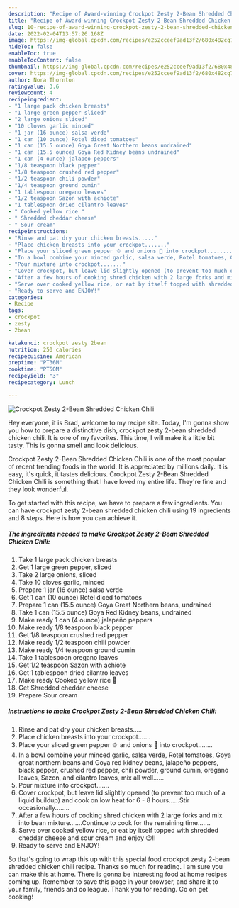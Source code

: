 ```yaml
---
description: "Recipe of Award-winning Crockpot Zesty 2-Bean Shredded Chicken Chili"
title: "Recipe of Award-winning Crockpot Zesty 2-Bean Shredded Chicken Chili"
slug: 10-recipe-of-award-winning-crockpot-zesty-2-bean-shredded-chicken-chili
date: 2022-02-04T13:57:26.168Z
image: https://img-global.cpcdn.com/recipes/e252cceef9ad13f2/680x482cq70/crockpot-zesty-2-bean-shredded-chicken-chili-recipe-main-photo.jpg
hideToc: false
enableToc: true
enableTocContent: false
thumbnail: https://img-global.cpcdn.com/recipes/e252cceef9ad13f2/680x482cq70/crockpot-zesty-2-bean-shredded-chicken-chili-recipe-main-photo.jpg
cover: https://img-global.cpcdn.com/recipes/e252cceef9ad13f2/680x482cq70/crockpot-zesty-2-bean-shredded-chicken-chili-recipe-main-photo.jpg
author: Nora Thornton
ratingvalue: 3.6
reviewcount: 4
recipeingredient:
- "1 large pack chicken breasts"
- "1 large green pepper sliced"
- "2 large onions sliced"
- "10 cloves garlic minced"
- "1 jar (16 ounce) salsa verde"
- "1 can (10 ounce) Rotel diced tomatoes"
- "1 can (15.5 ounce) Goya Great Northern beans undrained"
- "1 can (15.5 ounce) Goya Red Kidney beans undrained"
- "1 can (4 ounce) jalapeo peppers"
- "1/8 teaspoon black pepper"
- "1/8 teaspoon crushed red pepper"
- "1/2 teaspoon chili powder"
- "1/4 teaspoon ground cumin"
- "1 tablespoon oregano leaves"
- "1/2 teaspoon Sazon with achiote"
- "1 tablespoon dried cilantro leaves"
- " Cooked yellow rice "
- " Shredded cheddar cheese"
- " Sour cream"
recipeinstructions:
- "Rinse and pat dry your chicken breasts....."
- "Place chicken breasts into your crockpot......."
- "Place your sliced green pepper 🫑 and onions 🧅 into crockpot........"
- "In a bowl combine your minced garlic, salsa verde, Rotel tomatoes, Goya great northern beans and Goya red kidney beans, jalapeño peppers, black pepper, crushed red pepper, chili powder, ground cumin, oregano leaves, Sazon, and cilantro leaves, mix all well......"
- "Pour mixture into crockpot......."
- "Cover crockpot, but leave lid slightly opened (to prevent too much of a liquid buildup) and cook on low heat for 6 - 8 hours......Stir occasionally........"
- "After a few hours of cooking shred chicken with 2 large forks and mix into bean mixture.......Continue to cook for the remaining time......."
- "Serve over cooked yellow rice, or eat by itself topped with shredded cheddar cheese and sour cream and enjoy 😉!!"
- "Ready to serve and ENJOY!"
categories:
- Recipe
tags:
- crockpot
- zesty
- 2bean

katakunci: crockpot zesty 2bean 
nutrition: 250 calories
recipecuisine: American
preptime: "PT36M"
cooktime: "PT50M"
recipeyield: "3"
recipecategory: Lunch

---
```



![Crockpot Zesty 2-Bean Shredded Chicken Chili](https://img-global.cpcdn.com/recipes/e252cceef9ad13f2/680x482cq70/crockpot-zesty-2-bean-shredded-chicken-chili-recipe-main-photo.jpg)

Hey everyone, it is Brad, welcome to my recipe site. Today, I'm gonna show you how to prepare a distinctive dish, crockpot zesty 2-bean shredded chicken chili. It is one of my favorites. This time, I will make it a little bit tasty. This is gonna smell and look delicious.



Crockpot Zesty 2-Bean Shredded Chicken Chili is one of the most popular of recent trending foods in the world. It is appreciated by millions daily. It is easy, it's quick, it tastes delicious. Crockpot Zesty 2-Bean Shredded Chicken Chili is something that I have loved my entire life. They're fine and they look wonderful.


To get started with this recipe, we have to prepare a few ingredients. You can have crockpot zesty 2-bean shredded chicken chili using 19 ingredients and 8 steps. Here is how you can achieve it.

<!--inarticleads1-->

##### The ingredients needed to make Crockpot Zesty 2-Bean Shredded Chicken Chili:

1. Take 1 large pack chicken breasts
1. Get 1 large green pepper, sliced
1. Take 2 large onions, sliced
1. Take 10 cloves garlic, minced
1. Prepare 1 jar (16 ounce) salsa verde
1. Get 1 can (10 ounce) Rotel diced tomatoes
1. Prepare 1 can (15.5 ounce) Goya Great Northern beans, undrained
1. Take 1 can (15.5 ounce) Goya Red Kidney beans, undrained
1. Make ready 1 can (4 ounce) jalapeño peppers
1. Make ready 1/8 teaspoon black pepper
1. Get 1/8 teaspoon crushed red pepper
1. Make ready 1/2 teaspoon chili powder
1. Make ready 1/4 teaspoon ground cumin
1. Take 1 tablespoon oregano leaves
1. Get 1/2 teaspoon Sazon with achiote
1. Get 1 tablespoon dried cilantro leaves
1. Make ready  Cooked yellow rice 🍚
1. Get  Shredded cheddar cheese
1. Prepare  Sour cream




<!--inarticleads2-->

##### Instructions to make Crockpot Zesty 2-Bean Shredded Chicken Chili:

1. Rinse and pat dry your chicken breasts.....
1. Place chicken breasts into your crockpot.......
1. Place your sliced green pepper 🫑 and onions 🧅 into crockpot........
1. In a bowl combine your minced garlic, salsa verde, Rotel tomatoes, Goya great northern beans and Goya red kidney beans, jalapeño peppers, black pepper, crushed red pepper, chili powder, ground cumin, oregano leaves, Sazon, and cilantro leaves, mix all well......
1. Pour mixture into crockpot.......
1. Cover crockpot, but leave lid slightly opened (to prevent too much of a liquid buildup) and cook on low heat for 6 - 8 hours......Stir occasionally........
1. After a few hours of cooking shred chicken with 2 large forks and mix into bean mixture.......Continue to cook for the remaining time.......
1. Serve over cooked yellow rice, or eat by itself topped with shredded cheddar cheese and sour cream and enjoy 😉!!
1. Ready to serve and ENJOY!



So that's going to wrap this up with this special food crockpot zesty 2-bean shredded chicken chili recipe. Thanks so much for reading. I am sure you can make this at home. There is gonna be interesting food at home recipes coming up. Remember to save this page in your browser, and share it to your family, friends and colleague. Thank you for reading. Go on get cooking!
